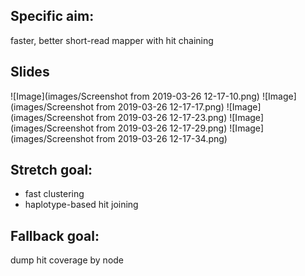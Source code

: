 
## Specific aim:
faster, better short-read mapper with hit chaining

## Slides

![Image](images/Screenshot from 2019-03-26 12-17-10.png)
![Image](images/Screenshot from 2019-03-26 12-17-17.png)
![Image](images/Screenshot from 2019-03-26 12-17-23.png)
![Image](images/Screenshot from 2019-03-26 12-17-29.png)
![Image](images/Screenshot from 2019-03-26 12-17-34.png)

## Stretch goal:
* fast clustering
* haplotype-based hit joining

## Fallback goal:
dump hit coverage by node
